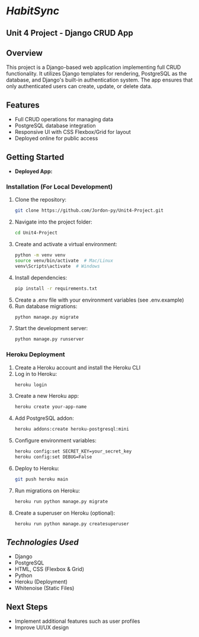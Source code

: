 # *HabitSync*

## Unit 4 Project - Django CRUD App
## Overview
This project is a Django-based web application implementing full CRUD functionality. It utilizes Django templates for rendering, PostgreSQL as the database, and Django's built-in authentication system. The app ensures that only authenticated users can create, update, or delete data.

## Features
- Full CRUD operations for managing data
- PostgreSQL database integration
- Responsive UI with CSS Flexbox/Grid for layout
- Deployed online for public access

## Getting Started
- **Deployed App:**


### Installation (For Local Development)
1. Clone the repository:
   ```bash
   git clone https://github.com/Jordon-py/Unit4-Project.git
   ```
2. Navigate into the project folder:
   ```bash
   cd Unit4-Project
   ```
3. Create and activate a virtual environment:
   ```bash
   python -m venv venv
   source venv/bin/activate  # Mac/Linux
   venv\Scripts\activate  # Windows
   ```
4. Install dependencies:
   ```bash
   pip install -r requirements.txt
   ```
5. Create a .env file with your environment variables (see .env.example)
6. Run database migrations:
   ```bash
   python manage.py migrate
   ```
7. Start the development server:
   ```bash
   python manage.py runserver
   ```

### Heroku Deployment
1. Create a Heroku account and install the Heroku CLI
2. Log in to Heroku:
   ```bash
   heroku login
   ```
3. Create a new Heroku app:
   ```bash
   heroku create your-app-name
   ```
4. Add PostgreSQL addon:
   ```bash
   heroku addons:create heroku-postgresql:mini
   ```
5. Configure environment variables:
   ```bash
   heroku config:set SECRET_KEY=your_secret_key
   heroku config:set DEBUG=False
   ```
6. Deploy to Heroku:
   ```bash
   git push heroku main
   ```
7. Run migrations on Heroku:
   ```bash
   heroku run python manage.py migrate
   ```
8. Create a superuser on Heroku (optional):
   ```bash
   heroku run python manage.py createsuperuser
   ```

## *Technologies Used*
- Django
- PostgreSQL
- HTML, CSS (Flexbox & Grid)
- Python
- Heroku (Deployment)
- Whitenoise (Static Files)

## Next Steps
- Implement additional features such as user profiles
- Improve UI/UX design
